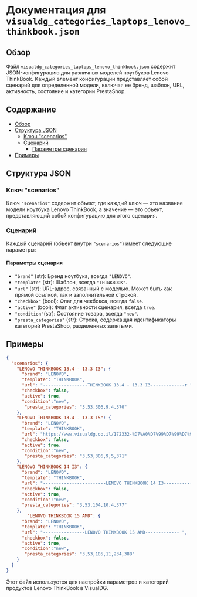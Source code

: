 # Документация для `visualdg_categories_laptops_lenovo_thinkbook.json`

## Обзор

Файл `visualdg_categories_laptops_lenovo_thinkbook.json` содержит JSON-конфигурацию для различных моделей ноутбуков Lenovo ThinkBook. Каждый элемент конфигурации представляет собой сценарий для определенной модели, включая ее бренд, шаблон, URL, активность, состояние и категории PrestaShop.

## Содержание

- [Обзор](#обзор)
- [Структура JSON](#структура-json)
    - [Ключ "scenarios"](#ключ-scenarios)
    - [Сценарий](#сценарий)
        - [Параметры сценария](#параметры-сценария)
- [Примеры](#примеры)

## Структура JSON

### Ключ "scenarios"

Ключ `"scenarios"` содержит объект, где каждый ключ — это название модели ноутбука Lenovo ThinkBook, а значение — это объект, представляющий собой конфигурацию для этого сценария.

### Сценарий

Каждый сценарий (объект внутри `"scenarios"`) имеет следующие параметры:

#### Параметры сценария

-   `"brand"` (str): Бренд ноутбука, всегда `"LENOVO"`.
-   `"template"` (str): Шаблон, всегда `"THINKBOOK"`.
-   `"url"` (str): URL-адрес, связанный с моделью. Может быть как прямой ссылкой, так и заполнительной строкой.
-   `"checkbox"` (bool): Флаг для чекбокса, всегда `false`.
-   `"active"` (bool): Флаг активности сценария, всегда `true`.
-   `"condition"`(str): Состояние товара, всегда `"new"`.
-   `"presta_categories"` (str): Строка, содержащая идентификаторы категорий PrestaShop, разделенных запятыми.

## Примеры

```json
{
  "scenarios": {
    "LENOVO THINKBOOK 13.4 - 13.3 I3": {
      "brand": "LENOVO",
      "template": "THINKBOOK",
      "url": "-----------------THINKBOOK 13.4 - 13.3 I3-------------r ",
      "checkbox": false,
      "active": true,
      "condition":"new",
       "presta_categories": "3,53,306,9,4,370"
    },
    "LENOVO THINKBOOK 13.4 - 13.3 I5": {
      "brand": "LENOVO",
      "template": "THINKBOOK",
      "url": "https://www.visualdg.co.il/172332-%D7%A0%D7%99%D7%99%D7%93%D7%99-ThinkBook-/253273/253294",
      "checkbox": false,
      "active": true,
      "condition":"new",
       "presta_categories": "3,53,306,9,5,371"
    },
    "LENOVO THINKBOOK 14 I3": {
      "brand": "LENOVO",
      "template": "THINKBOOK",
      "url": "------------------------LENOVO THINKBOOK 14 I3----------------------",
      "checkbox": false,
      "active": true,
      "condition":"new",
      "presta_categories": "3,53,104,10,4,377"
    },
        "LENOVO THINKBOOK 15 AMD": {
      "brand": "LENOVO",
      "template": "THINKBOOK",
      "url": "----------------LENOVO THINKBOOK 15 AMD------------- ",
      "checkbox": false,
      "active": true,
      "condition":"new",
       "presta_categories": "3,53,105,11,234,388"
    }
  }
}
```

Этот файл используется для настройки параметров и категорий продуктов Lenovo ThinkBook в VisualDG.